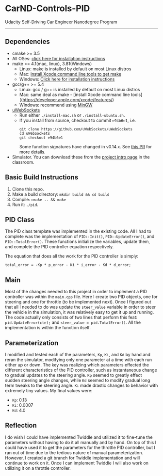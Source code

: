 # CarND-Controls-PID
Udacity Self-Driving Car Engineer Nanodegree Program

---

## Dependencies

* cmake >= 3.5
 * All OSes: [click here for installation instructions](https://cmake.org/install/)
* make >= 4.1(mac, linux), 3.81(Windows)
  * Linux: make is installed by default on most Linux distros
  * Mac: [install Xcode command line tools to get make](https://developer.apple.com/xcode/features/)
  * Windows: [Click here for installation instructions](http://gnuwin32.sourceforge.net/packages/make.htm)
* gcc/g++ >= 5.4
  * Linux: gcc / g++ is installed by default on most Linux distros
  * Mac: same deal as make - [install Xcode command line tools]((https://developer.apple.com/xcode/features/)
  * Windows: recommend using [MinGW](http://www.mingw.org/)
* [uWebSockets](https://github.com/uWebSockets/uWebSockets)
  * Run either `./install-mac.sh` or `./install-ubuntu.sh`.
  * If you install from source, checkout to commit `e94b6e1`, i.e.
    ```
    git clone https://github.com/uWebSockets/uWebSockets
    cd uWebSockets
    git checkout e94b6e1
    ```
    Some function signatures have changed in v0.14.x. See [this PR](https://github.com/udacity/CarND-MPC-Project/pull/3) for more details.
* Simulator. You can download these from the [project intro page](https://github.com/udacity/self-driving-car-sim/releases) in the classroom.

## Basic Build Instructions

1. Clone this repo.
2. Make a build directory: `mkdir build && cd build`
3. Compile: `cmake .. && make`
4. Run it: `./pid`.

## PID Class

The PID class template was implemented in the existing code.  All I had to complete was the
implementation of `PID::Init()`, `PID::UpdateError()`, and `PID::TotalError()`.   These functions
initialize the variables, update them, and complete the PID controller equation respectively.

The equation that does all the work for the PID controller is simply:

 `total_error = -Kp * p_error - Ki * i_error - Kd * d_error;`

## Main

Most of the changes needed to this project in order to implement a PID controller was within
the `main.cpp` file.  Here I create two PID objects, one for steering and one for throttle
(to be implemented next).  Once I figured out that all I needed to do was update the `steer_value`
variable in order to steer the vehicle in the simulation, it was relatively easy to get it up and running.
The code actually only consists of two lines that perform this feat: `pid.UpdateError(cte);` and
`steer_value = pid.TotalError()`.  All the implementation is within the function itself.

## Parameterization

I modified and tested each of the parameters, `Kp`, `Ki`, and `Kd` by hand and reran the simulator,
modifying only one parameter at a time with each run either up or down.  The key was realizing
which parameters effected the different characteristics of the PID controller, such as instantaneous
change to gradual updates to the steering angle.  `Kp` seemed to greatly effect sudden steering
angle changes, while `Kd` seemed to modify gradual long term tweaks to the steering angle.
`Ki` made drastic changes to behavior with extremely tiny values.  My final values were:

* `Kp`: 0.13
* `Ki`: 0.0007
* `Kd`: 4.0

## Reflection

I do wish I could have implemented Twiddle and utilized it to fine-tune the parameters without having to do it all manually and by hand.  On top of this I could have used it to get the parameters for the throttle PID controller, but I ran out of time due to the tedious nature of manual parameterization.  However, I created a git branch for Twiddle implementation and will continue to work on it.  Once I can implement Twiddle I will also work on utilizing it on a throttle controller.

